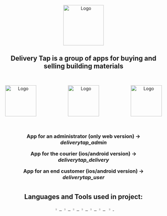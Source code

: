 <p align="center">
  <img src="https://github.com/omataresu/DeliveryTap/blob/main/GITimages/DeliveryTap.png?raw=true" alt="Logo" height=130/>
</p>



<h2 align="center">
 <b>Delivery Tap is a group of apps for buying and selling building materials</b>
</h2>
</br>
<p align="center">
<img src="https://github.com/omataresu/DeliveryTap/blob/main/GITimages/DeliveryTap4.png?raw=true" align="left" alt="Logo" height=100/>
<img src="https://github.com/omataresu/DeliveryTap/blob/main/GITimages/DeliveryTap5.png?raw=true" align="center" alt="Logo" height=100/>
<img src="https://github.com/omataresu/DeliveryTap/blob/main/GITimages/DeliveryTap6.png?raw=true" align="right" alt="Logo" height=100/>
</p>
</br>
<h3 align="center">

  **App for an administrator** (only web version) **->** *deliverytap_admin*

  **App for the courier** (ios/android version) **->** *deliverytap_delivery*

  **App for an end customer** (ios/android version) **->** *deliverytap_user*
</h3>


<h1></h1>
<h2 align="center"><b>Languages and Tools used in project:</b> </h2>
<p align="center"> 
  <a href="https://flutter.dev/" target="_blank"> <img width="4%" src="https://user-images.githubusercontent.com/51419598/152648731-567997ec-ac1c-4a9c-a816-a1fb1882abbe.png"/>&nbsp; </a>
  <a href="https://dart.dev/" target="_blank"> <img width="4%"src="https://img.icons8.com/color/480/dart.png"/>&nbsp; </a>
  <a href="https://firebase.google.com/" target="_blank"> <img width="4%" src="https://cdn4.iconfinder.com/data/icons/google-i-o-2016/512/google_firebase-2-512.png"/>&nbsp; </a> 
  <a href="https://www.adobe.com/products/photoshop.html" target="_blank"> <img width="4%" src="https://upload.wikimedia.org/wikipedia/commons/thumb/a/af/Adobe_Photoshop_CC_icon.svg/1200px-Adobe_Photoshop_CC_icon.svg.png"/>&nbsp; </a> 
  <a href="https://www.adobe.com/products/premiere.html" target="_blank"> <img width="4%" src="https://upload.wikimedia.org/wikipedia/commons/thumb/2/24/Adobe-premiere-pro-cc-1430-vector-svg-.svg/200px-Adobe-premiere-pro-cc-1430-vector-svg-.svg.png"/>&nbsp; </a> 
  <a href="https://www.figma.com/" target="_blank"> <img width="4%" src="https://play-lh.googleusercontent.com/efwNlvQ3pch_-hZ9xeHf6YF-f_rHzQQo21IVevPLOxpzSVfxuVKom2_7C6axFbC-3rU"/> &nbsp;</a> 
  <a href="https://code.visualstudio.com/" target="_blank"> <img width="4%" src="https://upload.wikimedia.org/wikipedia/commons/thumb/9/9a/Visual_Studio_Code_1.35_icon.svg/1200px-Visual_Studio_Code_1.35_icon.svg.png"/>&nbsp; </a> 
</p>

